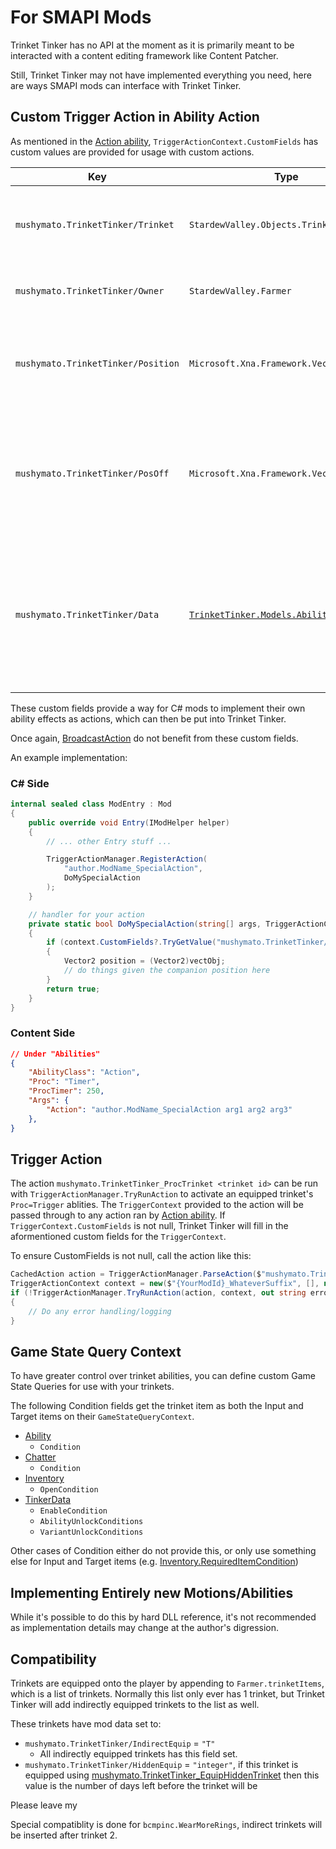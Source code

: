 # For SMAPI Mods

Trinket Tinker has no API at the moment as it is primarily meant to be interacted with a content editing framework like Content Patcher.

Still, Trinket Tinker may not have implemented everything you need, here are ways SMAPI mods can interface with Trinket Tinker.

## Custom Trigger Action in Ability Action

As mentioned in the [Action ability](4.z.100-Action.md), `TriggerActionContext.CustomFields` has custom values are provided for usage with custom actions.

| Key | Type | Notes |
| --- | ---- | ----- |
| `mushymato.TrinketTinker/Trinket` | `StardewValley.Objects.Trinkets.Trinket` | The trinket which owns the ability that ran this action. |
| `mushymato.TrinketTinker/Owner` | `StardewValley.Farmer` | The farmer who equipped the trinket. |
| `mushymato.TrinketTinker/Position` | `Microsoft.Xna.Framework.Vector2` | The position of the companion, or _null_ if there is no companion. |
| `mushymato.TrinketTinker/PosOff` | `Microsoft.Xna.Framework.Vector2` | The position of the companion plus the visual offset, or _null_ if there is no companion. |
| `mushymato.TrinketTinker/Data` | [`TrinketTinker.Models.AbilityData`](~/api/TrinketTinker.Models.AbilityData.yml) | The trinket ability data model, this is not converted by pintail so you must use reflection to access any fields, fragile. |

These custom fields provide a way for C# mods to implement their own ability effects as actions, which can then be put into Trinket Tinker.

Once again, [BroadcastAction](4.z.101-BroadcastAction.md) do not benefit from these custom fields.

An example implementation:

### C\# Side
```cs
internal sealed class ModEntry : Mod
{
    public override void Entry(IModHelper helper)
    {
        // ... other Entry stuff ...

        TriggerActionManager.RegisterAction(
            "author.ModName_SpecialAction",
            DoMySpecialAction
        );
    }

    // handler for your action
    private static bool DoMySpecialAction(string[] args, TriggerActionContext context, out string error)
    {
        if (context.CustomFields?.TryGetValue("mushymato.TrinketTinker/Position", out object? vectObj) ?? false)
        {
            Vector2 position = (Vector2)vectObj;
            // do things given the companion position here
        }
        return true;
    }
}
```

### Content Side

```json
// Under "Abilities"
{
    "AbilityClass": "Action",
    "Proc": "Timer",
    "ProcTimer": 250,
    "Args": {
        "Action": "author.ModName_SpecialAction arg1 arg2 arg3"
    },
}
```


## Trigger Action

The action `mushymato.TrinketTinker_ProcTrinket <trinket id>` can be run with `TriggerActionManager.TryRunAction` to activate an equipped trinket's `Proc=Trigger` ablities.
The `TriggerContext` provided to the action will be passed through to any action ran by [Action ability](4.z.100-Action.md). If `TriggerContext.CustomFields` is not null, Trinket Tinker will fill in the aformentioned custom fields for the `TriggerContext`.

To ensure CustomFields is not null, call the action like this:
```cs
CachedAction action = TriggerActionManager.ParseAction($"mushymato.TrinketTinker_ProcTrinket {DesiredTrinketId}");
TriggerActionContext context = new($"{YourModId}_WhateverSuffix", [], null, []);
if (!TriggerActionManager.TryRunAction(action, context, out string error, out Exception _))
{
    // Do any error handling/logging
}
```

## Game State Query Context

To have greater control over trinket abilities, you can define custom Game State Queries for use with your trinkets.

The following Condition fields get the trinket item as both the Input and Target items on their `GameStateQueryContext`.

- [Ability](4-Ability.md)
    - `Condition`
- [Chatter](4.z.201-Chatter.md)
    - `Condition`
- [Inventory](5-Inventory.md)
    - `OpenCondition`
- [TinkerData](1-Tinker.md)
    - `EnableCondition`
    - `AbilityUnlockConditions`
    - `VariantUnlockConditions`

Other cases of Condition either do not provide this, or only use something else for Input and Target items (e.g. [Inventory.RequiredItemCondition](5-Inventory.md))

## Implementing Entirely new Motions/Abilities

While it's possible to do this by hard DLL reference, it's not recommended as implementation details may change at the author's digression.

## Compatibility

Trinkets are equipped onto the player by appending to `Farmer.trinketItems`, which is a list of trinkets. Normally this list only ever has 1 trinket, but Trinket Tinker will add indirectly equipped trinkets to the list as well.

These trinkets have mod data set to:
- `mushymato.TrinketTinker/IndirectEquip` = `"T"`
    - All indirectly equipped trinkets has this field set.
- `mushymato.TrinketTinker/HiddenEquip` = `"integer"`, if this trinket is equipped using [mushymato.TrinketTinker_EquipHiddenTrinket](7.2-Actions.md) then this value is the number of days left before the trinket will be

Please leave my 

Special compatiblity is done for `bcmpinc.WearMoreRings`, indirect trinkets will be inserted after trinket 2.


